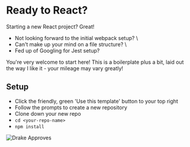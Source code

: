 # Ready to React?

Starting a new React project? Great!

- Not looking forward to the initial webpack setup? \
- Can't make up your mind on a file structure? \
- Fed up of Googling for Jest setup? 

You're very welcome to start here! This is a boilerplate plus a bit, laid out the way I like it - your mileage may vary greatly!

## Setup
- Click the friendly, green 'Use this template' button to your top right
- Follow the prompts to create a new repository
- Clone down your new repo
- `cd <your-repo-name>`
- `npm install`

![Drake Approves](https://res.cloudinary.com/gingertonic/image/upload/v1597696654/GTS/drake-hotline-bling_gingertonic-reacts.png)